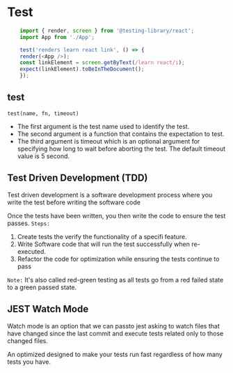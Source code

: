 # Test

```ts
    import { render, screen } from '@testing-library/react';
    import App from './App';

    test('renders learn react link', () => {
    render(<App />);
    const linkElement = screen.getByText(/learn react/i);
    expect(linkElement).toBeInTheDocument();
    });
```

## test

`test(name, fn, timeout)`

* The first argument is the test name used to identify the test.
* The second argument is a function that contains the expectation to test.
* The third argument is timeout which is an optional argument for specifying how long to wait before aborting the test. The default timeout value is 5 second.

## Test Driven Development (TDD)

Test driven development is a software development process where you write the test before writing the software code

Once the tests have been written, you then write the code to ensure the test passes.
`Steps:`

1. Create tests the verify the functionality of a specifi feature.
2. Write Software code that will run the test successfully when re-executed.
3. Refactor the code for optimization while ensuring the tests continue to pass

`Note:` It's also called red-green testing as all tests go from a red failed state to a green passed state.

## JEST Watch Mode

Watch mode is an option that we can passto jest asking to watch files that have changed since the last commit and execute tests related only to those changed files.

An optimized designed to make your tests run fast regardless of how many tests you have.
